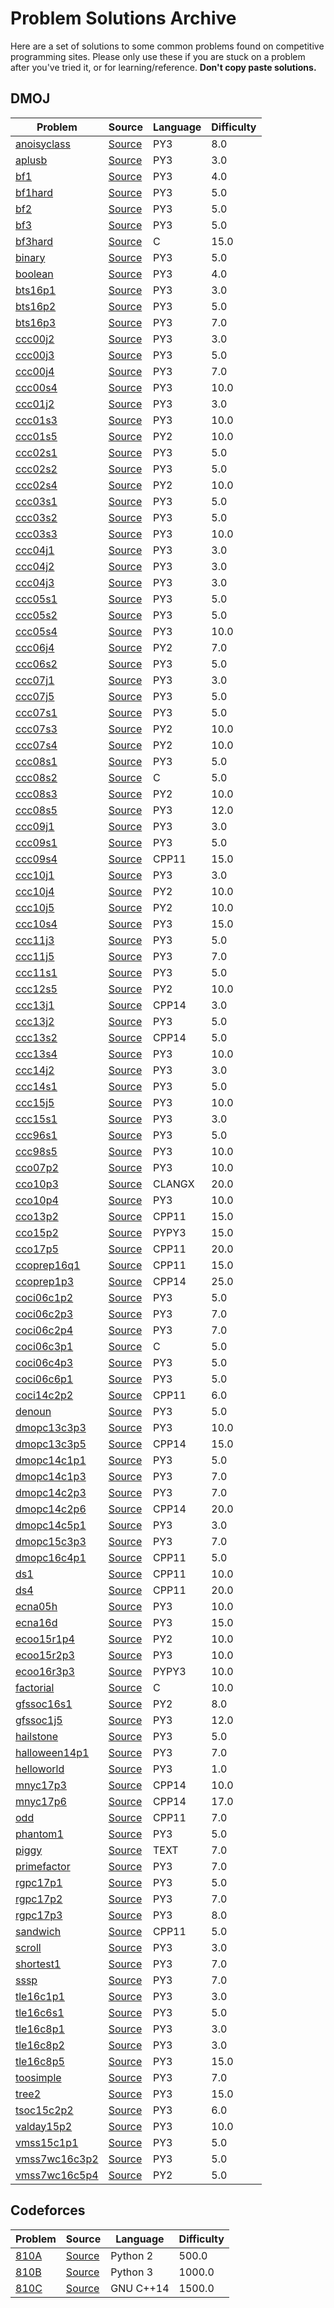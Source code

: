# Problem Solutions Archive
Here are a set of solutions to some common problems found on competitive programming sites. Please only use these if you are stuck on a problem after you've tried it, or for learning/reference. **Don't copy paste solutions.**
## DMOJ
Problem|Source|Language|Difficulty|
---|---|---|---|
[anoisyclass](https://dmoj.ca/problem/anoisyclass)|[Source](solutions/DMOJ/anoisyclass.py)|PY3|8.0|
[aplusb](https://dmoj.ca/problem/aplusb)|[Source](solutions/DMOJ/aplusb.py)|PY3|3.0|
[bf1](https://dmoj.ca/problem/bf1)|[Source](solutions/DMOJ/bf1.py)|PY3|4.0|
[bf1hard](https://dmoj.ca/problem/bf1hard)|[Source](solutions/DMOJ/bf1hard.py)|PY3|5.0|
[bf2](https://dmoj.ca/problem/bf2)|[Source](solutions/DMOJ/bf2.py)|PY3|5.0|
[bf3](https://dmoj.ca/problem/bf3)|[Source](solutions/DMOJ/bf3.py)|PY3|5.0|
[bf3hard](https://dmoj.ca/problem/bf3hard)|[Source](solutions/DMOJ/bf3hard.c)|C|15.0|
[binary](https://dmoj.ca/problem/binary)|[Source](solutions/DMOJ/binary.py)|PY3|5.0|
[boolean](https://dmoj.ca/problem/boolean)|[Source](solutions/DMOJ/boolean.py)|PY3|4.0|
[bts16p1](https://dmoj.ca/problem/bts16p1)|[Source](solutions/DMOJ/bts16p1.py)|PY3|3.0|
[bts16p2](https://dmoj.ca/problem/bts16p2)|[Source](solutions/DMOJ/bts16p2.py)|PY3|5.0|
[bts16p3](https://dmoj.ca/problem/bts16p3)|[Source](solutions/DMOJ/bts16p3.py)|PY3|7.0|
[ccc00j2](https://dmoj.ca/problem/ccc00j2)|[Source](solutions/DMOJ/ccc00j2.py)|PY3|3.0|
[ccc00j3](https://dmoj.ca/problem/ccc00j3)|[Source](solutions/DMOJ/ccc00j3.py)|PY3|5.0|
[ccc00j4](https://dmoj.ca/problem/ccc00j4)|[Source](solutions/DMOJ/ccc00j4.py)|PY3|7.0|
[ccc00s4](https://dmoj.ca/problem/ccc00s4)|[Source](solutions/DMOJ/ccc00s4.py)|PY3|10.0|
[ccc01j2](https://dmoj.ca/problem/ccc01j2)|[Source](solutions/DMOJ/ccc01j2.py)|PY3|3.0|
[ccc01s3](https://dmoj.ca/problem/ccc01s3)|[Source](solutions/DMOJ/ccc01s3.py)|PY3|10.0|
[ccc01s5](https://dmoj.ca/problem/ccc01s5)|[Source](solutions/DMOJ/ccc01s5.py)|PY2|10.0|
[ccc02s1](https://dmoj.ca/problem/ccc02s1)|[Source](solutions/DMOJ/ccc02s1.py)|PY3|5.0|
[ccc02s2](https://dmoj.ca/problem/ccc02s2)|[Source](solutions/DMOJ/ccc02s2.py)|PY3|5.0|
[ccc02s4](https://dmoj.ca/problem/ccc02s4)|[Source](solutions/DMOJ/ccc02s4.py)|PY2|10.0|
[ccc03s1](https://dmoj.ca/problem/ccc03s1)|[Source](solutions/DMOJ/ccc03s1.py)|PY3|5.0|
[ccc03s2](https://dmoj.ca/problem/ccc03s2)|[Source](solutions/DMOJ/ccc03s2.py)|PY3|5.0|
[ccc03s3](https://dmoj.ca/problem/ccc03s3)|[Source](solutions/DMOJ/ccc03s3.py)|PY3|10.0|
[ccc04j1](https://dmoj.ca/problem/ccc04j1)|[Source](solutions/DMOJ/ccc04j1.py)|PY3|3.0|
[ccc04j2](https://dmoj.ca/problem/ccc04j2)|[Source](solutions/DMOJ/ccc04j2.py)|PY3|3.0|
[ccc04j3](https://dmoj.ca/problem/ccc04j3)|[Source](solutions/DMOJ/ccc04j3.py)|PY3|3.0|
[ccc05s1](https://dmoj.ca/problem/ccc05s1)|[Source](solutions/DMOJ/ccc05s1.py)|PY3|5.0|
[ccc05s2](https://dmoj.ca/problem/ccc05s2)|[Source](solutions/DMOJ/ccc05s2.py)|PY3|5.0|
[ccc05s4](https://dmoj.ca/problem/ccc05s4)|[Source](solutions/DMOJ/ccc05s4.py)|PY3|10.0|
[ccc06j4](https://dmoj.ca/problem/ccc06j4)|[Source](solutions/DMOJ/ccc06j4.py)|PY2|7.0|
[ccc06s2](https://dmoj.ca/problem/ccc06s2)|[Source](solutions/DMOJ/ccc06s2.py)|PY3|5.0|
[ccc07j1](https://dmoj.ca/problem/ccc07j1)|[Source](solutions/DMOJ/ccc07j1.py)|PY3|3.0|
[ccc07j5](https://dmoj.ca/problem/ccc07j5)|[Source](solutions/DMOJ/ccc07j5.py)|PY3|5.0|
[ccc07s1](https://dmoj.ca/problem/ccc07s1)|[Source](solutions/DMOJ/ccc07s1.py)|PY3|5.0|
[ccc07s3](https://dmoj.ca/problem/ccc07s3)|[Source](solutions/DMOJ/ccc07s3.py)|PY2|10.0|
[ccc07s4](https://dmoj.ca/problem/ccc07s4)|[Source](solutions/DMOJ/ccc07s4.py)|PY2|10.0|
[ccc08s1](https://dmoj.ca/problem/ccc08s1)|[Source](solutions/DMOJ/ccc08s1.py)|PY3|5.0|
[ccc08s2](https://dmoj.ca/problem/ccc08s2)|[Source](solutions/DMOJ/ccc08s2.c)|C|5.0|
[ccc08s3](https://dmoj.ca/problem/ccc08s3)|[Source](solutions/DMOJ/ccc08s3.py)|PY2|10.0|
[ccc08s5](https://dmoj.ca/problem/ccc08s5)|[Source](solutions/DMOJ/ccc08s5.py)|PY3|12.0|
[ccc09j1](https://dmoj.ca/problem/ccc09j1)|[Source](solutions/DMOJ/ccc09j1.py)|PY3|3.0|
[ccc09s1](https://dmoj.ca/problem/ccc09s1)|[Source](solutions/DMOJ/ccc09s1.py)|PY3|5.0|
[ccc09s4](https://dmoj.ca/problem/ccc09s4)|[Source](solutions/DMOJ/ccc09s4.cpp)|CPP11|15.0|
[ccc10j1](https://dmoj.ca/problem/ccc10j1)|[Source](solutions/DMOJ/ccc10j1.py)|PY3|3.0|
[ccc10j4](https://dmoj.ca/problem/ccc10j4)|[Source](solutions/DMOJ/ccc10j4.py)|PY2|10.0|
[ccc10j5](https://dmoj.ca/problem/ccc10j5)|[Source](solutions/DMOJ/ccc10j5.py)|PY2|10.0|
[ccc10s4](https://dmoj.ca/problem/ccc10s4)|[Source](solutions/DMOJ/ccc10s4.py)|PY3|15.0|
[ccc11j3](https://dmoj.ca/problem/ccc11j3)|[Source](solutions/DMOJ/ccc11j3.py)|PY3|5.0|
[ccc11j5](https://dmoj.ca/problem/ccc11j5)|[Source](solutions/DMOJ/ccc11j5.py)|PY3|7.0|
[ccc11s1](https://dmoj.ca/problem/ccc11s1)|[Source](solutions/DMOJ/ccc11s1.py)|PY3|5.0|
[ccc12s5](https://dmoj.ca/problem/ccc12s5)|[Source](solutions/DMOJ/ccc12s5.py)|PY2|10.0|
[ccc13j1](https://dmoj.ca/problem/ccc13j1)|[Source](solutions/DMOJ/ccc13j1.cpp)|CPP14|3.0|
[ccc13j2](https://dmoj.ca/problem/ccc13j2)|[Source](solutions/DMOJ/ccc13j2.py)|PY3|5.0|
[ccc13s2](https://dmoj.ca/problem/ccc13s2)|[Source](solutions/DMOJ/ccc13s2.cpp)|CPP14|5.0|
[ccc13s4](https://dmoj.ca/problem/ccc13s4)|[Source](solutions/DMOJ/ccc13s4.py)|PY3|10.0|
[ccc14j2](https://dmoj.ca/problem/ccc14j2)|[Source](solutions/DMOJ/ccc14j2.py)|PY3|3.0|
[ccc14s1](https://dmoj.ca/problem/ccc14s1)|[Source](solutions/DMOJ/ccc14s1.py)|PY3|5.0|
[ccc15j5](https://dmoj.ca/problem/ccc15j5)|[Source](solutions/DMOJ/ccc15j5.py)|PY3|10.0|
[ccc15s1](https://dmoj.ca/problem/ccc15s1)|[Source](solutions/DMOJ/ccc15s1.py)|PY3|3.0|
[ccc96s1](https://dmoj.ca/problem/ccc96s1)|[Source](solutions/DMOJ/ccc96s1.py)|PY3|5.0|
[ccc98s5](https://dmoj.ca/problem/ccc98s5)|[Source](solutions/DMOJ/ccc98s5.py)|PY3|10.0|
[cco07p2](https://dmoj.ca/problem/cco07p2)|[Source](solutions/DMOJ/cco07p2.py)|PY3|10.0|
[cco10p3](https://dmoj.ca/problem/cco10p3)|[Source](solutions/DMOJ/cco10p3.cpp)|CLANGX|20.0|
[cco10p4](https://dmoj.ca/problem/cco10p4)|[Source](solutions/DMOJ/cco10p4.py)|PY3|10.0|
[cco13p2](https://dmoj.ca/problem/cco13p2)|[Source](solutions/DMOJ/cco13p2.cpp)|CPP11|15.0|
[cco15p2](https://dmoj.ca/problem/cco15p2)|[Source](solutions/DMOJ/cco15p2.py)|PYPY3|15.0|
[cco17p5](https://dmoj.ca/problem/cco17p5)|[Source](solutions/DMOJ/cco17p5.cpp)|CPP11|20.0|
[ccoprep16q1](https://dmoj.ca/problem/ccoprep16q1)|[Source](solutions/DMOJ/ccoprep16q1.cpp)|CPP11|15.0|
[ccoprep1p3](https://dmoj.ca/problem/ccoprep1p3)|[Source](solutions/DMOJ/ccoprep1p3.cpp)|CPP14|25.0|
[coci06c1p2](https://dmoj.ca/problem/coci06c1p2)|[Source](solutions/DMOJ/coci06c1p2.py)|PY3|5.0|
[coci06c2p3](https://dmoj.ca/problem/coci06c2p3)|[Source](solutions/DMOJ/coci06c2p3.py)|PY3|7.0|
[coci06c2p4](https://dmoj.ca/problem/coci06c2p4)|[Source](solutions/DMOJ/coci06c2p4.py)|PY3|7.0|
[coci06c3p1](https://dmoj.ca/problem/coci06c3p1)|[Source](solutions/DMOJ/coci06c3p1.c)|C|5.0|
[coci06c4p3](https://dmoj.ca/problem/coci06c4p3)|[Source](solutions/DMOJ/coci06c4p3.py)|PY3|5.0|
[coci06c6p1](https://dmoj.ca/problem/coci06c6p1)|[Source](solutions/DMOJ/coci06c6p1.py)|PY3|5.0|
[coci14c2p2](https://dmoj.ca/problem/coci14c2p2)|[Source](solutions/DMOJ/coci14c2p2.cpp)|CPP11|6.0|
[denoun](https://dmoj.ca/problem/denoun)|[Source](solutions/DMOJ/denoun.py)|PY3|5.0|
[dmopc13c3p3](https://dmoj.ca/problem/dmopc13c3p3)|[Source](solutions/DMOJ/dmopc13c3p3.py)|PY3|10.0|
[dmopc13c3p5](https://dmoj.ca/problem/dmopc13c3p5)|[Source](solutions/DMOJ/dmopc13c3p5.cpp)|CPP14|15.0|
[dmopc14c1p1](https://dmoj.ca/problem/dmopc14c1p1)|[Source](solutions/DMOJ/dmopc14c1p1.py)|PY3|5.0|
[dmopc14c1p3](https://dmoj.ca/problem/dmopc14c1p3)|[Source](solutions/DMOJ/dmopc14c1p3.py)|PY3|7.0|
[dmopc14c2p3](https://dmoj.ca/problem/dmopc14c2p3)|[Source](solutions/DMOJ/dmopc14c2p3.py)|PY3|7.0|
[dmopc14c2p6](https://dmoj.ca/problem/dmopc14c2p6)|[Source](solutions/DMOJ/dmopc14c2p6.cpp)|CPP14|20.0|
[dmopc14c5p1](https://dmoj.ca/problem/dmopc14c5p1)|[Source](solutions/DMOJ/dmopc14c5p1.py)|PY3|3.0|
[dmopc15c3p3](https://dmoj.ca/problem/dmopc15c3p3)|[Source](solutions/DMOJ/dmopc15c3p3.py)|PY3|7.0|
[dmopc16c4p1](https://dmoj.ca/problem/dmopc16c4p1)|[Source](solutions/DMOJ/dmopc16c4p1.cpp)|CPP11|5.0|
[ds1](https://dmoj.ca/problem/ds1)|[Source](solutions/DMOJ/ds1.cpp)|CPP11|10.0|
[ds4](https://dmoj.ca/problem/ds4)|[Source](solutions/DMOJ/ds4.cpp)|CPP11|20.0|
[ecna05h](https://dmoj.ca/problem/ecna05h)|[Source](solutions/DMOJ/ecna05h.py)|PY3|10.0|
[ecna16d](https://dmoj.ca/problem/ecna16d)|[Source](solutions/DMOJ/ecna16d.py)|PY3|15.0|
[ecoo15r1p4](https://dmoj.ca/problem/ecoo15r1p4)|[Source](solutions/DMOJ/ecoo15r1p4.py)|PY2|10.0|
[ecoo15r2p3](https://dmoj.ca/problem/ecoo15r2p3)|[Source](solutions/DMOJ/ecoo15r2p3.py)|PY3|10.0|
[ecoo16r3p3](https://dmoj.ca/problem/ecoo16r3p3)|[Source](solutions/DMOJ/ecoo16r3p3.py)|PYPY3|10.0|
[factorial](https://dmoj.ca/problem/factorial)|[Source](solutions/DMOJ/factorial.c)|C|10.0|
[gfssoc16s1](https://dmoj.ca/problem/gfssoc16s1)|[Source](solutions/DMOJ/gfssoc16s1.py)|PY2|8.0|
[gfssoc1j5](https://dmoj.ca/problem/gfssoc1j5)|[Source](solutions/DMOJ/gfssoc1j5.py)|PY3|12.0|
[hailstone](https://dmoj.ca/problem/hailstone)|[Source](solutions/DMOJ/hailstone.py)|PY3|5.0|
[halloween14p1](https://dmoj.ca/problem/halloween14p1)|[Source](solutions/DMOJ/halloween14p1.py)|PY3|7.0|
[helloworld](https://dmoj.ca/problem/helloworld)|[Source](solutions/DMOJ/helloworld.py)|PY3|1.0|
[mnyc17p3](https://dmoj.ca/problem/mnyc17p3)|[Source](solutions/DMOJ/mnyc17p3.cpp)|CPP14|10.0|
[mnyc17p6](https://dmoj.ca/problem/mnyc17p6)|[Source](solutions/DMOJ/mnyc17p6.cpp)|CPP14|17.0|
[odd](https://dmoj.ca/problem/odd)|[Source](solutions/DMOJ/odd.cpp)|CPP11|7.0|
[phantom1](https://dmoj.ca/problem/phantom1)|[Source](solutions/DMOJ/phantom1.py)|PY3|5.0|
[piggy](https://dmoj.ca/problem/piggy)|[Source](solutions/DMOJ/piggy.txt)|TEXT|7.0|
[primefactor](https://dmoj.ca/problem/primefactor)|[Source](solutions/DMOJ/primefactor.py)|PY3|7.0|
[rgpc17p1](https://dmoj.ca/problem/rgpc17p1)|[Source](solutions/DMOJ/rgpc17p1.py)|PY3|5.0|
[rgpc17p2](https://dmoj.ca/problem/rgpc17p2)|[Source](solutions/DMOJ/rgpc17p2.py)|PY3|7.0|
[rgpc17p3](https://dmoj.ca/problem/rgpc17p3)|[Source](solutions/DMOJ/rgpc17p3.py)|PY3|8.0|
[sandwich](https://dmoj.ca/problem/sandwich)|[Source](solutions/DMOJ/sandwich.cpp)|CPP11|5.0|
[scroll](https://dmoj.ca/problem/scroll)|[Source](solutions/DMOJ/scroll.py)|PY3|3.0|
[shortest1](https://dmoj.ca/problem/shortest1)|[Source](solutions/DMOJ/shortest1.py)|PY3|7.0|
[sssp](https://dmoj.ca/problem/sssp)|[Source](solutions/DMOJ/sssp.py)|PY3|7.0|
[tle16c1p1](https://dmoj.ca/problem/tle16c1p1)|[Source](solutions/DMOJ/tle16c1p1.py)|PY3|3.0|
[tle16c6s1](https://dmoj.ca/problem/tle16c6s1)|[Source](solutions/DMOJ/tle16c6s1.py)|PY3|5.0|
[tle16c8p1](https://dmoj.ca/problem/tle16c8p1)|[Source](solutions/DMOJ/tle16c8p1.py)|PY3|3.0|
[tle16c8p2](https://dmoj.ca/problem/tle16c8p2)|[Source](solutions/DMOJ/tle16c8p2.py)|PY3|3.0|
[tle16c8p5](https://dmoj.ca/problem/tle16c8p5)|[Source](solutions/DMOJ/tle16c8p5.py)|PY3|15.0|
[toosimple](https://dmoj.ca/problem/toosimple)|[Source](solutions/DMOJ/toosimple.py)|PY3|7.0|
[tree2](https://dmoj.ca/problem/tree2)|[Source](solutions/DMOJ/tree2.py)|PY3|15.0|
[tsoc15c2p2](https://dmoj.ca/problem/tsoc15c2p2)|[Source](solutions/DMOJ/tsoc15c2p2.py)|PY3|6.0|
[valday15p2](https://dmoj.ca/problem/valday15p2)|[Source](solutions/DMOJ/valday15p2.py)|PY3|10.0|
[vmss15c1p1](https://dmoj.ca/problem/vmss15c1p1)|[Source](solutions/DMOJ/vmss15c1p1.py)|PY3|5.0|
[vmss7wc16c3p2](https://dmoj.ca/problem/vmss7wc16c3p2)|[Source](solutions/DMOJ/vmss7wc16c3p2.py)|PY3|5.0|
[vmss7wc16c5p4](https://dmoj.ca/problem/vmss7wc16c5p4)|[Source](solutions/DMOJ/vmss7wc16c5p4.py)|PY2|5.0|

## Codeforces
Problem|Source|Language|Difficulty|
---|---|---|---|
[810A](http://codeforces.com/problemset/problem/810/A)|[Source](solutions/Codeforces/810A.py)|Python 2|500.0|
[810B](http://codeforces.com/problemset/problem/810/B)|[Source](solutions/Codeforces/810B.py)|Python 3|1000.0|
[810C](http://codeforces.com/problemset/problem/810/C)|[Source](solutions/Codeforces/810C.cpp)|GNU C++14|1500.0|
